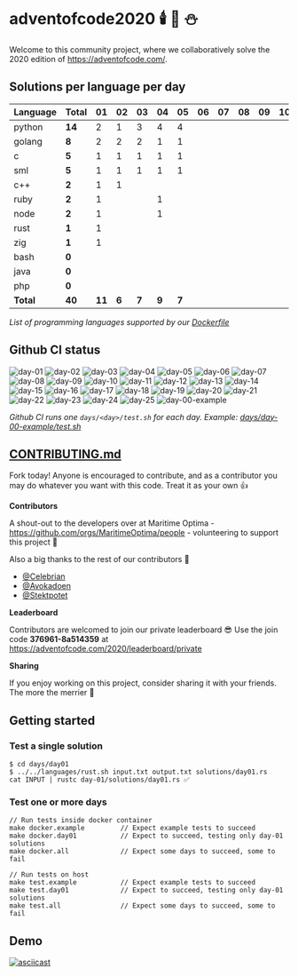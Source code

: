 # adventofcode2020 🕯️ 🎄 ⛄

Welcome to this community project, where we collaboratively solve the 2020 edition of https://adventofcode.com/.

## Solutions per language per day

| Language  | Total  | 01   |  02 |  03 |  04 |  05 | 06 | 07 | 08 | 09 | 10 |11|12|13|14|15|16|17|18|19|20|21|22|23|24|25|
|-----------|--------|------|-----|-----|-----|-----|----|----|----|----|----|-|-|-|-|-|-|-|-|-|-|-|-|-|-|-|
| python    | **14** |  2   |  1  |  3  |  4  |  4  |    |    |    |    |    ||||||||||||||||
| golang    |  **8** |  2   |  2  |  2  |  1  |  1  |    |    |    |    |    ||||||||||||||||
| c         |  **5** |  1   |  1  |  1  |  1  |  1  |    |    |    |    |    ||||||||||||||||
| sml       |  **5** |  1   |  1  |  1  |  1  |  1  |    |    |    |    |    ||||||||||||||||
| c++       |  **2** |  1   |  1  |     |     |     |    |    |    |    |    ||||||||||||||||
| ruby      |  **2** |  1   |     |     |  1  |     |    |    |    |    |    ||||||||||||||||
| node      |  **2** |  1   |     |     |  1  |     |    |    |    |    |    ||||||||||||||||
| rust      |  **1** |  1   |     |     |     |     |    |    |    |    |    ||||||||||||||||
| zig       |  **1** |  1   |     |     |     |     |    |    |    |    |    ||||||||||||||||
| bash      |  **0** |      |     |     |     |     |    |    |    |    |    ||||||||||||||||
| java      |  **0** |      |     |     |     |     |    |    |    |    |    ||||||||||||||||
| php       |  **0** |      |     |     |     |     |    |    |    |    |    ||||||||||||||||
| **Total** | **40** |**11**|**6**|**7**|**9**|**7**|    |    |    |    |    ||||||||||||||||

*List of programming languages supported by our [Dockerfile](./Dockerfile)*

## Github CI status

![day-01](https://github.com/Arxcis/adventofcode2020/workflows/day-01/badge.svg)
![day-02](https://github.com/Arxcis/adventofcode2020/workflows/day-02/badge.svg)
![day-03](https://github.com/Arxcis/adventofcode2020/workflows/day-03/badge.svg)
![day-04](https://github.com/Arxcis/adventofcode2020/workflows/day-04/badge.svg)
![day-05](https://github.com/Arxcis/adventofcode2020/workflows/day-05/badge.svg)
![day-06](https://github.com/Arxcis/adventofcode2020/workflows/day-06/badge.svg)
![day-07](https://github.com/Arxcis/adventofcode2020/workflows/day-07/badge.svg)
![day-08](https://github.com/Arxcis/adventofcode2020/workflows/day-08/badge.svg)
![day-09](https://github.com/Arxcis/adventofcode2020/workflows/day-09/badge.svg)
![day-10](https://github.com/Arxcis/adventofcode2020/workflows/day-10/badge.svg)
![day-11](https://github.com/Arxcis/adventofcode2020/workflows/day-11/badge.svg)
![day-12](https://github.com/Arxcis/adventofcode2020/workflows/day-12/badge.svg)
![day-13](https://github.com/Arxcis/adventofcode2020/workflows/day-13/badge.svg)
![day-14](https://github.com/Arxcis/adventofcode2020/workflows/day-14/badge.svg)
![day-15](https://github.com/Arxcis/adventofcode2020/workflows/day-15/badge.svg)
![day-16](https://github.com/Arxcis/adventofcode2020/workflows/day-16/badge.svg)
![day-17](https://github.com/Arxcis/adventofcode2020/workflows/day-17/badge.svg)
![day-18](https://github.com/Arxcis/adventofcode2020/workflows/day-18/badge.svg)
![day-19](https://github.com/Arxcis/adventofcode2020/workflows/day-19/badge.svg)
![day-20](https://github.com/Arxcis/adventofcode2020/workflows/day-20/badge.svg)
![day-21](https://github.com/Arxcis/adventofcode2020/workflows/day-21/badge.svg)
![day-22](https://github.com/Arxcis/adventofcode2020/workflows/day-22/badge.svg)
![day-23](https://github.com/Arxcis/adventofcode2020/workflows/day-23/badge.svg)
![day-24](https://github.com/Arxcis/adventofcode2020/workflows/day-24/badge.svg)
![day-25](https://github.com/Arxcis/adventofcode2020/workflows/day-25/badge.svg)
![day-00-example](https://github.com/Arxcis/adventofcode2020/workflows/day-00-example/badge.svg)

*Github CI runs one `days/<day>/test.sh` for each day. Example: [days/day-00-example/test.sh](./days/day-01/test.sh)*

## [CONTRIBUTING.md](./CONTRIBUTING.md)

Fork today! Anyone is encouraged to contribute, and as a contributor you may do whatever you want with this code. Treat it as your own :+1:

**Contributors**

A shout-out to the developers over at Maritime Optima - https://github.com/orgs/MaritimeOptima/people - volunteering to support this project :pray:

Also a big thanks to the rest of our contributors :tada:
- [@Celebrian](https://github.com/Celebrian)
- [@Avokadoen](https://github.com/Avokadoen)
- [@Stektpotet](https://github.com/Stektpotet)

**Leaderboard**

Contributors are welcomed to join our private leaderboard :sunglasses: Use the join code **376961-8a514359** at https://adventofcode.com/2020/leaderboard/private

**Sharing**

If you enjoy working on this project, consider sharing it with your friends. The more the merrier :santa:

## Getting started

### Test a single solution

```
$ cd days/day01
$ ../../languages/rust.sh input.txt output.txt solutions/day01.rs
cat INPUT | rustc day-01/solutions/day01.rs ✅
```

### Test one or more days
```
// Run tests inside docker container
make docker.example         // Expect example tests to succeed
make docker.day01           // Expect to succeed, testing only day-01 solutions
make docker.all             // Expect some days to succeed, some to fail

// Run tests on host
make test.example           // Expect example tests to succeed
make test.day01             // Expect to succeed, testing only day-01 solutions
make test.all               // Expect some days to succeed, some to fail
```

## Demo

[![asciicast](https://asciinema.org/a/qVa7n8LmDnynRuBRvZzY5Kr7N.svg)](https://asciinema.org/a/qVa7n8LmDnynRuBRvZzY5Kr7N)
